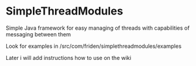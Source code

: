 SimpleThreadModules
===================

Simple Java framework for easy managing of threads with capabilities of messaging between them

Look for examples in /src/com/friden/simplethreadmodules/examples

Later i will add instructions how to use on the wiki
